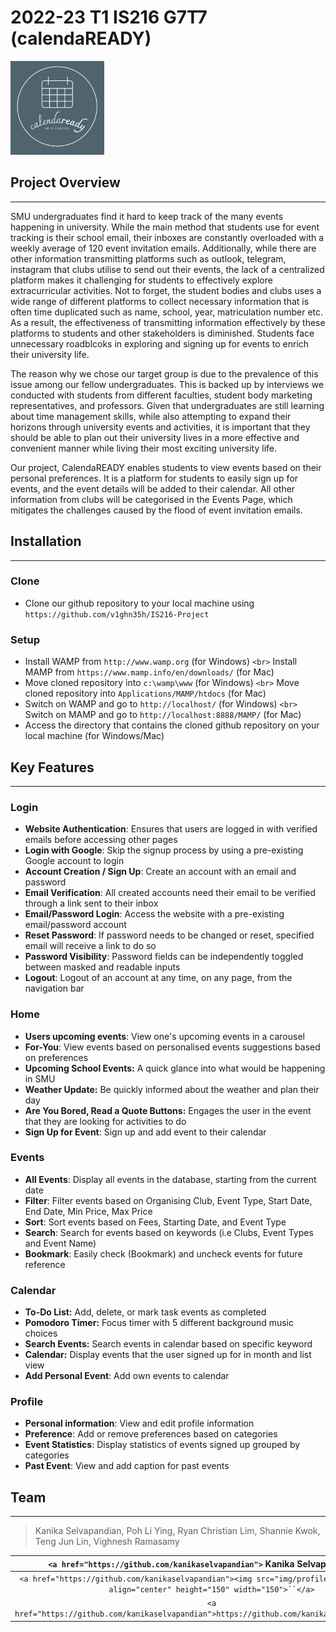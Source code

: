 # 2022-23 T1 IS216 G7T7 (calendaREADY)

<a>
    <img src="img/logo/logo-greenbg.png" title="calendaREADY" alt="calendaREADY" style="height: 150px">
</a>

## Project Overview

---

SMU undergraduates find it hard to keep track of the many events happening in university. While the main method that students use for event tracking is their school email, their inboxes are constantly overloaded with a weekly average of 120 event invitation emails. Additionally, while there are other information transmitting platforms such as outlook, telegram, instagram that clubs utilise to send out their events, the lack of a centralized platform makes it challenging for students to effectively explore extracurricular activities. Not to forget, the student bodies and clubs uses a wide range of different platforms to collect necessary information that is often time duplicated such as name, school, year, matriculation number etc. As a result, the effectiveness of transmitting information effectively by these platforms to students and other stakeholders is diminished. Students face unnecessary roadblcoks in exploring and signing up for events to enrich their university life.

The reason why we chose our target group is due to the prevalence of this issue among our fellow undergraduates. This is backed up by interviews we conducted with students from different faculties, student body marketing representatives, and professors. Given that undergraduates are still learning about time management skills, while also attempting to expand their horizons through university events and activities, it is important that they should be able to plan out their university lives in a more effective and convenient manner while living their most exciting university life.

Our project, CalendaREADY enables students to view events based on their personal preferences. It is a platform for students to easily sign up for events, and the event details will be added to their calendar. All other information from clubs will be categorised in the Events Page, which mitigates the challenges caused by the flood of event invitation emails.

## Installation

---

### Clone

- Clone our github repository to your local machine using `https://github.com/v1ghn35h/IS216-Project`

### Setup

- Install WAMP from `http://www.wamp.org` (for Windows)
  `<br>` Install MAMP from `https://www.mamp.info/en/downloads/` (for Mac)
- Move cloned repository into `c:\wamp\www` (for Windows)
  `<br>` Move cloned repository into `Applications/MAMP/htdocs` (for Mac)
- Switch on WAMP and go to `http://localhost/` (for Windows)
  `<br>` Switch on MAMP and go to `http://localhost:8888/MAMP/` (for Mac)
- Access the directory that contains the cloned github repository on your local machine (for Windows/Mac)

## Key Features

---

### Login

- **Website Authentication**: Ensures that users are logged in with verified emails before accessing other pages
- **Login with Google**: Skip the signup process by using a pre-existing Google account to login
- **Account Creation / Sign Up**: Create an account with an email and password
- **Email Verification**: All created accounts need their email to be verified through a link sent to their inbox
- **Email/Password Login**: Access the website with a pre-existing email/password account
- **Reset Password**: If password needs to be changed or reset, specified email will receive a link to do so
- **Password Visibility**: Password fields can be independently toggled between masked and readable inputs
- **Logout**: Logout of an account at any time, on any page, from the navigation bar

### Home

- **Users upcoming events**: View one's upcoming events in a carousel
- **For-You**: View events based on personalised events suggestions based on preferences
- **Upcoming School Events:** A quick glance into what would be happening in SMU
- **Weather Update:** Be quickly informed about the weather and plan their day
- **Are You Bored, Read a Quote Buttons:** Engages the user in the event that they are looking for activities to do
- **Sign Up for Event**: Sign up and add event to their calendar

### Events

- **All Events**: Display all events in the database, starting from the current date
- **Filter**: Filter events based on Organising Club, Event Type, Start Date, End Date, Min Price, Max Price
- **Sort**: Sort events based on Fees, Starting Date, and Event Type
- **Search**: Search for events based on keywords (i.e Clubs, Event Types and Event Name)
- **Bookmark**: Easily check (Bookmark) and uncheck events for future reference

### Calendar

- **To-Do List:** Add, delete, or mark task events as completed
- **Pomodoro Timer:** Focus timer with 5 different background music choices
- **Search Events:** Search events in calendar based on specific keyword
- **Calendar:** Display events that the user signed up for in month and list view
- **Add Personal Event**: Add own events to calendar

### Profile

- **Personal information**: View and edit profile information
- **Preference**: Add or remove preferences based on categories
- **Event Statistics**: Display statistics of events signed up grouped by categories
- **Past Event**: View and add caption for past events

## Team

---

> Kanika Selvapandian, Poh Li Ying, Ryan Christian Lim, Shannie Kwok, Teng Jun Lin, Vighnesh Ramasamy

|                        `<a href="https://github.com/kanikaselvapandian">` **Kanika Selvapandian** `</a>`                        |                            `<a href="https://github.com/liyingpoh">` **Poh Li Ying** `</a>`                            |                       `<a href="https://github.com/ryanlimsmu">` **Ryan Christian Lim** `</a>`                       |                            `<a href="https://github.com/shanniekwok">` **Shannie Kwok** `</a>`                            |                           `<a href="https://github.com/junlinteng">` **Teng Jun Lin** `</a>`                           |                          `<a href="https://github.com/v1ghn35h">` **Vighnesh Ramasamy** `</a>`                          |
| :---------------------------------------------------------------------------------------------------------------------------------------: | :------------------------------------------------------------------------------------------------------------------------------: | :-----------------------------------------------------------------------------------------------------------------------------: | :----------------------------------------------------------------------------------------------------------------------------------: | :-------------------------------------------------------------------------------------------------------------------------------: | :-------------------------------------------------------------------------------------------------------------------------------: |
| `<a href="https://github.com/kanikaselvapandian"><img src="img/profile-pics/kanika.png" align="center" height="150" width="150">``</a>` | `<a href="https://github.com/liyingpoh"><img src="img/profile-pics/liying.png" align="center" height="150" width="150">``</a>` | `<a href="https://github.com/ryanlimsmu"><img src="img/profile-pics/ryan.png" align="center" height="150" width="150">``</a>` | `<a href="https://github.com/shanniekwok"><img src="img/profile-pics/shannie.png" align="center" height="150" width="150" >``</a>` | `<a href="https://github.com/junlinteng"><img src="img/profile-pics/junlin.png" align="center" height="150" width="150">``</a>` | `<a href="https://github.com/v1ghn35h"><img src="img/profile-pics/vighnesh.png" align="center" height="150" width="150">``</a>` |
|                      `<a href="https://github.com/kanikaselvapandian">https://github.com/kanikaselvapandian``</a>`                      |                          `<a href="https://github.com/liyingpoh">https://github.com/liyingpoh``</a>`                          |                         `<a href="https://github.com/ryanlimsmu">https://github.com/ryanlimsmu``</a>`                         |                          `<a href="https://github.com/shanniekwok">https://github.com/shanniekwok``</a>`                          |                          `<a href="https://github.com/junlinteng">https://github.com/junlinteng``</a>`                          |                            `<a href="https://github.com/v1ghn35h">https://github.com/v1ghn35h``</a>`                            |
